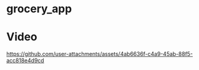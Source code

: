 # grocery_app

# Video
https://github.com/user-attachments/assets/4ab6636f-c4a9-45ab-88f5-acc818e4d9cd

